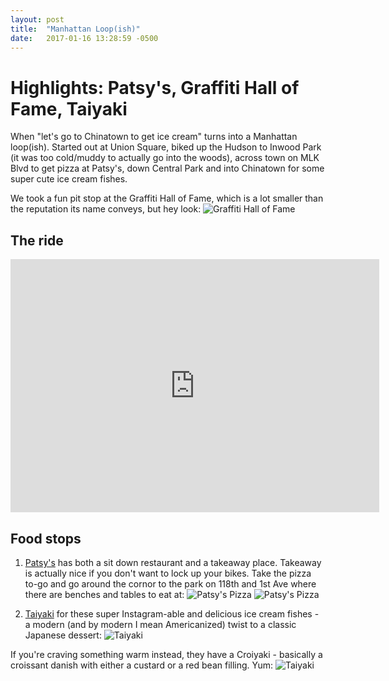 ```yaml
---
layout: post
title:  "Manhattan Loop(ish)"
date:   2017-01-16 13:28:59 -0500
---
```

# Highlights: Patsy's, Graffiti Hall of Fame, Taiyaki

When "let's go to Chinatown to get ice cream" turns into a Manhattan loop(ish). Started out at Union Square, biked up the Hudson to Inwood Park (it was too cold/muddy to actually go into the woods), across town on MLK Blvd to get pizza at Patsy's, down Central Park and into Chinatown for some super cute ice cream fishes.

We took a fun pit stop at the Graffiti Hall of Fame, which is a lot smaller than the reputation its name conveys, but hey look:
![Graffiti Hall of Fame](https://scontent-lga3-1.xx.fbcdn.net/v/t1.0-9/15966006_10106216798896983_4117143730034061461_n.jpg?oh=460ecde187ab8f5928a1e603e5bfcfb2&oe=5912E059)

## The ride

<iframe height='405' width='590' frameborder='0' allowtransparency='true' scrolling='no' src='https://www.strava.com/activities/834367244/embed/bc358f7d28166125725f6d21b37650bd4e8bc56e'></iframe>

## Food stops

1. <a href="http://www.thepatsyspizza.com" target="_blank">Patsy's</a> has both a sit down restaurant and a takeaway place. Takeaway is actually nice if you don't want to lock up your bikes. Take the pizza to-go and go around the cornor to the park on 118th and 1st Ave where there are benches and tables to eat at:
![Patsy's Pizza](https://scontent-lga3-1.xx.fbcdn.net/v/t1.0-9/16143073_10106216798427923_5820665491774186900_n.jpg?oh=3440807cc137b670d6434f6ffe840ab6&oe=591CFDC2)
![Patsy's Pizza](https://scontent-lga3-1.xx.fbcdn.net/v/t1.0-9/16114569_10106216798437903_692320350826229001_n.jpg?oh=9e4b3962b7ab8b018d6b4f59440137ee&oe=58D78B22)

2. <a href="http://taiyakinyc.com" target="_blank">Taiyaki</a> for these super Instagram-able and delicious ice cream fishes - a modern (and by modern I mean Americanized) twist to a classic Japanese dessert: 
![Taiyaki](https://scontent-lga3-1.xx.fbcdn.net/v/t1.0-9/16114724_10106216798857063_3905680235088346670_n.jpg?oh=5eaff03a1cdf2a881e5e03f355283c00&oe=591165DA)

If you're craving something warm instead, they have a Croiyaki - basically a croissant danish with either a custard or a red bean filling. Yum:
![Taiyaki](https://scontent-lga3-1.xx.fbcdn.net/v/t1.0-9/16142538_10106216799096583_1480731568701290539_n.jpg?oh=442fedd84e296b6db9f0b8f160daea4c&oe=591FAEC6)